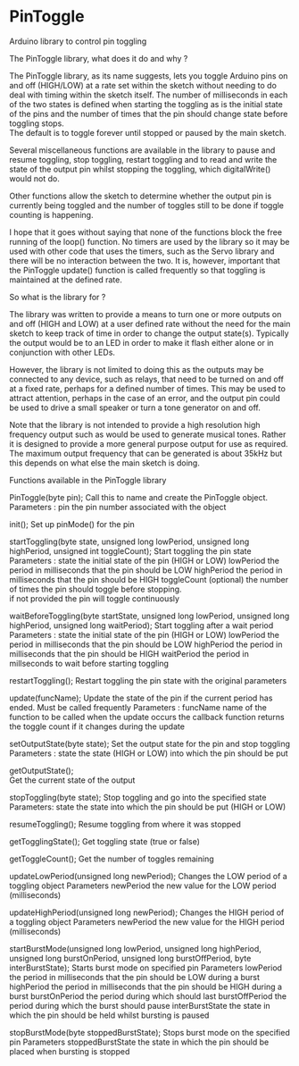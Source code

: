 # PinToggle
Arduino library to control pin toggling

The PinToggle library, what does it do and why ?

The PinToggle library, as its name suggests, lets you toggle Arduino pins on and
 off (HIGH/LOW) at a rate set within the sketch without needing to do deal with
timing within the sketch itself.  The number of milliseconds in each of the two
states is defined when starting the toggling as is the initial state of the pins
and the number of times that the pin should change state before toggling stops.  
The default is to toggle forever until stopped or paused by the main sketch.

Several miscellaneous functions are available in the library to pause and resume
 toggling, stop toggling, restart toggling and to read and write the state of
 the output pin whilst stopping the toggling, which digitalWrite() would not do.
 
 Other functions allow the sketch to determine whether the output pin is 
 currently being toggled and the number of toggles still to be done if toggle
 counting is happening.
 
 I hope that it goes without saying that none of the functions block the free
 running of the loop() function.  No timers are used by the library so it
 may be used with other code that uses the timers, such as the Servo 
 library and there will be no interaction between the two.  It is, however, 
 important that the PinToggle update() function is called frequently so that
 toggling is maintained at the defined rate.
 
So what is the library for ?

The library was written to provide a means to turn one or more outputs on and 
off (HIGH and LOW) at a user defined rate without the need for the main sketch 
to keep track of time in order to change the output state(s).  Typically the 
output would be to an LED in order to make it flash either alone or in 
conjunction with other LEDs.  

However, the library is not limited to doing this as the outputs may be 
connected to any device, such as relays, that need to be turned on and off at a 
fixed rate, perhaps for a defined number of times.  This may be used to attract
attention, perhaps in the case of an error, and the output pin could be used to
drive a small speaker or turn a tone generator on and off.

Note that the library is not intended to provide a high resolution high 
frequency output such as would be used to generate musical tones.  Rather it is
designed to provide a more general purpose output for use as required.  The 
maximum output frequency that can be generated is about 35kHz but this depends
on what else the main sketch is doing.

Functions available in the PinToggle library


PinToggle(byte pin);
Call this to name and create the PinToggle object.  
Parameters	:	pin		the pin number associated with the object

init();
Set up pinMode() for the pin

startToggling(byte state, unsigned long lowPeriod, unsigned long highPeriod, unsigned int toggleCount);
Start toggling the pin state
Parameters :			state 		the initial state of the pin (HIGH or LOW)
				lowPeriod 	the period in milliseconds that the pin should be LOW
				highPeriod 	the period in milliseconds that the pin should be HIGH
				toggleCount (optional)	the number of times the pin should toggle before stopping.  
							if not provided the pin will toggle continuously

waitBeforeToggling(byte startState, unsigned long lowPeriod, unsigned long highPeriod, unsigned long waitPeriod);
Start toggling after a wait period
Parameters :			state 		the initial state of the pin (HIGH or LOW)
				lowPeriod 	the period in milliseconds that the pin should be LOW
				highPeriod 	the period in milliseconds that the pin should be HIGH
				waitPeriod	the period in millseconds to wait before starting toggling
	
restartToggling();
Restart toggling the pin state with the original parameters

update(funcName);
Update the state of the pin if the current period has ended.  Must be called frequently
Parameters	:	funcName		name of the function to be called when the update occurs
						the callback function returns the toggle count if it changes during the update

setOutputState(byte state);
Set the output state for the pin and stop toggling
Parameters	:	state			the state (HIGH or LOW) into which the pin should be put

getOutputState();	
Get the current state of the output

stopToggling(byte state);
Stop toggling and go into the specified state
Parameters:		state			the state into which the pin should be put (HIGH or LOW)

resumeToggling();
Resume toggling from where it was stopped

getTogglingState();
Get toggling state (true or false)

getToggleCount();
Get the number of toggles remaining

updateLowPeriod(unsigned long newPeriod);
Changes the LOW period of a toggling object
Parameters		newPeriod		the new value for the LOW period (milliseconds)

updateHighPeriod(unsigned long newPeriod);
Changes the HIGH period of a toggling object
Parameters		newPeriod		the new value for the HIGH period (milliseconds)

startBurstMode(unsigned long lowPeriod, unsigned long highPeriod, unsigned long burstOnPeriod, unsigned long burstOffPeriod, byte interBurstState);
Starts burst mode on specified pin
Parameters		lowPeriod		the period in milliseconds that the pin should be LOW during a burst
			highPeriod		the period in milliseconds that the pin should be HIGH during a burst
			burstOnPeriod		the period during which should last
			burstOffPeriod		the period during which the burst should pause
			interBurstState		the state in which the pin should be held whilst bursting is paused
			
stopBurstMode(byte stoppedBurstState);
Stops burst mode on the specified pin
Parameters		stoppedBurstState	the state in which the pin should be placed when bursting is stopped




